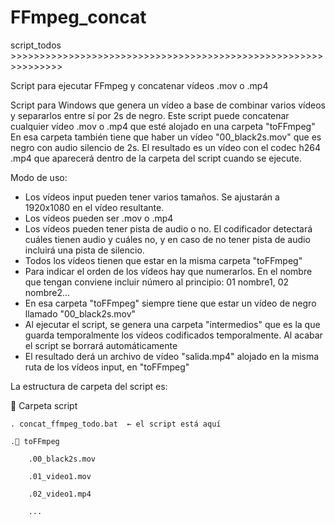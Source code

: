 # FFmpeg_concat

script_todos   >>>>>>>>>>>>>>>>>>>>>>>>>>>>>>>>>>>>>>>>>>>>>>>>>>>>>>>>>>>>>>>

Script para ejecutar FFmpeg y concatenar vídeos .mov o .mp4

Script para Windows que genera un vídeo a base de combinar varios vídeos y separarlos entre sí por 2s de negro.
Este script puede concatenar cualquier vídeo .mov o .mp4 que esté alojado en una carpeta "toFFmpeg"
En esa carpeta también tiene que haber un vídeo "00_black2s.mov" que es negro con audio silencio de 2s.
El resultado es un vídeo con el codec h264 .mp4 que aparecerá dentro de la carpeta del script cuando se ejecute.

Modo de uso:
- Los vídeos input pueden tener varios tamaños. Se ajustarán a 1920x1080 en el vídeo resultante.
- Los vídeos pueden ser .mov o .mp4
- Los vídeos pueden tener pista de audio o no. El codificador detectará cuáles tienen audio y cuáles no, y en caso de no tener pista de audio incluirá una pista de silencio.
- Todos los vídeos tienen que estar en la misma carpeta "toFFmpeg"
- Para indicar el orden de los vídeos hay que numerarlos. En el nombre que tengan conviene incluir número al principio: 01 nombre1, 02 nombre2...
- En esa carpeta "toFFmpeg" siempre tiene que estar un vídeo de negro llamado "00_black2s.mov"
- Al ejecutar el script, se genera una carpeta "intermedios" que es la que guarda temporalmente los vídeos codificados temporalmente. Al acabar el script se borrará automáticamente
- El resultado derá un archivo de vídeo "salida.mp4" alojado en la misma ruta de los vídeos input, en "toFFmpeg"

La estructura de carpeta del script es:

📁 Carpeta script

    . concat_ffmpeg_todo.bat  ← el script está aquí
    
    .📁 toFFmpeg
    
        .00_black2s.mov
        
        .01_video1.mov
        
        .02_video1.mp4
        
        ...
        

